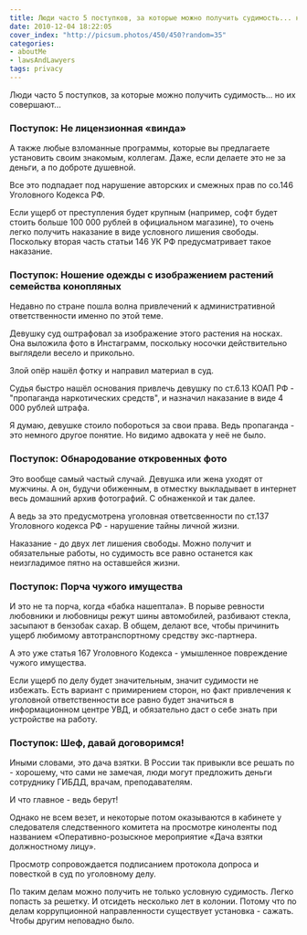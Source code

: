 ```yaml
---
title: Люди часто 5 поступков, за которые можно получить судимость... но их совершают...
date: 2010-12-04 18:22:05
cover_index: "http://picsum.photos/450/450?random=35"
categories:
- aboutMe
- lawsAndLawyers
tags: privacy
---
```


Люди часто 5 поступков, за которые можно получить судимость... но их совершают...

<!-- more -->

### Поступок: Не лицензионная «винда»

А также любые взломанные программы, которые вы предлагаете установить своим знакомым, коллегам. Даже, если делаете это не за деньги, а по доброте душевной.

Все это подпадает под нарушение авторских и смежных прав по со.146 Уголовного Кодекса РФ.

Если ущерб от преступления будет крупным (например, софт будет стоить больше 100 000 рублей в официальном магазине), то очень легко получить наказание в виде условного лишения свободы. Поскольку вторая часть статьи 146 УК РФ предусматривает такое наказание.

### Поступок: Ношение одежды с изображением растений семейства кoнoпляныx

Недавно по стране пошла волна привлечений к административной ответственности именно по этой теме.

Девушку суд оштрафовал за изображение этого растения на носках. Она выложила фото в Инстаграмм, поскольку носочки действительно выглядели весело и прикольно.

Злой опёр нашёл фотку и направил материал в суд.

Судья быстро нашёл основания привлечь девушку по ст.6.13 КОАП РФ - "пропаганда наркoтических средств", и назначил наказание в виде 4 000 рублей штрафа.

Я думаю, девушке стоило побороться за свои права. Ведь пропаганда - это немного другое понятие. Но видимо адвоката у неё не было.

### Поступок: Обнародование откровенных фото

Это вообще самый частый случай. Девушка или жена уходят от мужчины. А он, будучи обиженным, в отместку выкладывает в интернет весь домашний архив фотографий. С обнаженкой и так далее.

А ведь за это предусмотрена уголовная ответсвенности по ст.137 Уголовного кодекса РФ - нарушение тайны личной жизни.

Наказание - до двух лет лишения свободы. Можно получит и обязательные работы, но судимость все равно останется как неизгладимое пятно на оставшейся жизни.

### Поступок: Порча чужого имущества

И это не та порча, когда «бабка нашептала». В порыве ревности любовники и любовницы режут шины автомобилей, разбивают стекла, засыпают в бензобак сахар. В общем, делают все, чтобы причинить ущерб любимому автотранспортному средству экс-партнера.

А это уже статья 167 Уголовного Кодекса - умышленное повреждение чужого имущества.

Если ущерб по делу будет значительным, значит судимости не избежать. Есть вариант с примирением сторон, но факт привлечения к уголовной ответственности все равно будет значиться в информационном центре УВД, и обязательно даст о себе знать при устройстве на работу.

### Поступок: Шеф, давай договоримся!

Иными словами, это дача взятки. В России так привыкли все решать по - хорошему, что сами не замечая, люди могут предложить деньги сотруднику ГИБДД, врачам, преподавателям.

И что главное - ведь берут!

Однако не всем везет, и некоторые потом оказываются в кабинете у следователя следственного комитета на просмотре киноленты под названием «Оперативно-розыскное мероприятие «Дача взятки должностному лицу».

Просмотр сопровождается подписанием протокола допроса и повесткой в суд по уголовному делу.

По таким делам можно получить не только условную судимость. Легко попасть за решетку. И отсидеть несколько лет в колонии. Потому что по делам коррупционной направленности существует установка - сажать. Чтобы другим неповадно было.
